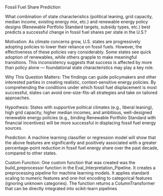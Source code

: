 Fossil Fuel Share Prediction


What combination of state characteristics (political leaning, grid capacity, median income, existing energy mix, etc.) and renewable energy policy designs (Renewable Portfolio Standard targets, subsidy types, etc.) best predicts a successful change in fossil fuel shares per state in the U.S.?

Motivation:
As climate concerns grow, U.S. states are progressively adopting policies to lower their reliance on fossil fuels. However, the effectiveness of these policies vary considerably. Some states see quick adoption of renewables, while others grapple to make meaningful transitions. This inconsistency suggests that success is affected by more than policy alone — foundational state characteristics may play a key role.

Why This Question Matters:
The findings can guide policymakers and other interested parties in creating realistic, context-sensitive energy policies. By comprehending the conditions under which fossil fuel displacement is most successful, states can avoid one-size-fits-all strategies and take on tailored approaches.

Hypothesis:
States with supportive political climates (e.g., liberal leaning), high grid capacity, higher median incomes, and ambitious, well-designed renewable energy policies (e.g., binding Renewable Portfolio Standard with financial incentives) will be more successful in displacing fossil fuel energy sources.

Prediction:
A machine learning classifier or regression model will show that the above features are significantly and positively associated with a greater percentage-point reduction in fossil fuel energy share over the past decade, compared to other states.

Custom Function:
One custom function that was created was the build_preprocessor function in the Eval_Interpretation_Pipeline. It creates a preprocessing pipeline for machine learning models. It applies standard scaling to numeric features and one-hot encoding to categorical features (ignoring unknown categories). The function returns a ColumnTransformer that can be directly integrated into scikit-learn pipelines
